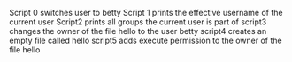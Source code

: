 Script 0 switches user to betty
Script 1 prints the effective username of the current user
Script2 prints all groups the current user is part of
script3 changes the owner of the file hello to the user betty
script4  creates an empty file called hello
script5 adds execute permission to the owner of the file hello





